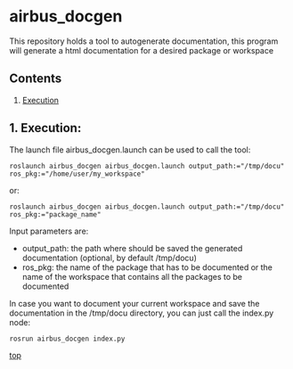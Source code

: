 # airbus_docgen
<a id="top"/> 

This repository holds a tool to autogenerate documentation, this program will generate a html documentation for a desired package or workspace

## Contents

1. <a href="#1--execution">Execution</a>


## 1. Execution: <a id="1--execution"/>

The launch file airbus_docgen.launch can be used to call the tool:

```
roslaunch airbus_docgen airbus_docgen.launch output_path:="/tmp/docu" ros_pkg:="/home/user/my_workspace"
```
or:
```
roslaunch airbus_docgen airbus_docgen.launch output_path:="/tmp/docu" ros_pkg:="package_name"
```

Input parameters are:
- output_path: the path where should be saved the generated documentation (optional, by default /tmp/docu)
- ros_pkg: the name of the package that has to be documented or the name of the workspace that contains all the packages to be documented

In case you want to document your current workspace and save the documentation in the /tmp/docu directory, you can just call the index.py node:

```
rosrun airbus_docgen index.py
```

<a href="#top">top</a>
